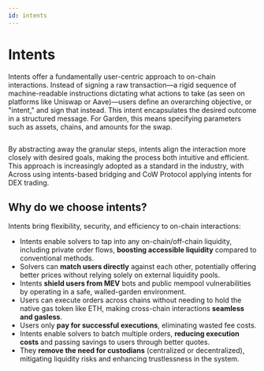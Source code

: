 ```yaml
---
id: intents
---
```


# Intents

Intents offer a fundamentally user-centric approach to on-chain interactions. Instead of signing a raw transaction—a rigid sequence of machine-readable instructions dictating what actions to take (as seen on platforms like Uniswap or Aave)—users define an overarching objective, or "intent," and sign that instead. This intent encapsulates the desired outcome in a structured message. For Garden, this means specifying parameters such as assets, chains, and amounts for the swap.

<figure><img src="/assets/transaction requirements.png" alt=""/><figcaption></figcaption></figure>

By abstracting away the granular steps, intents align the interaction more closely with desired goals, making the process both intuitive and efficient. This approach is increasingly adopted as a standard in the industry, with Across using intents-based bridging and CoW Protocol applying intents for DEX trading.

## Why do we choose intents?

Intents bring flexibility, security, and efficiency to on-chain interactions:

* Intents enable solvers to tap into any on-chain/off-chain liquidity, including private order flows, **boosting accessible liquidity** compared to conventional methods.
* Solvers can **match users directly** against each other, potentially offering better prices without relying solely on external liquidity pools.
* Intents **shield users from MEV** bots and public mempool vulnerabilities by operating in a safe, walled-garden environment.
* Users can execute orders across chains without needing to hold the native gas token like ETH, making cross-chain interactions **seamless and gasless**.
* Users only **pay for successful executions**, eliminating wasted fee costs.
* Intents enable solvers to batch multiple orders, **reducing execution costs** and passing savings to users through better quotes.
* They **remove the need for custodians** (centralized or decentralized), mitigating liquidity risks and enhancing trustlessness in the system.

&#x20;
